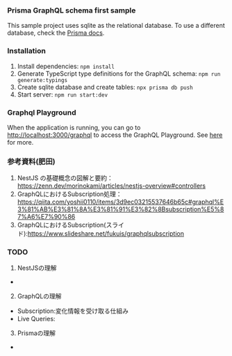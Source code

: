 ### Prisma GraphQL schema first sample

This sample project uses sqlite as the relational database. To use a different database, check the [Prisma docs](https://www.prisma.io/docs/getting-started).

### Installation

1. Install dependencies: `npm install`
2. Generate TypeScript type definitions for the GraphQL schema: `npm run generate:typings`
3. Create sqlite database and create tables: `npx prisma db push`
4. Start server: `npm run start:dev`

### Graphql Playground

When the application is running, you can go to [http://localhost:3000/graphql](http://localhost:3000/graphql) to access the GraphQL Playground.  See [here](https://docs.nestjs.com/graphql/quick-start#playground) for more.

### 参考資料(肥田)
1. NestJS の基礎概念の図解と要約：https://zenn.dev/morinokami/articles/nestjs-overview#controllers
2. GraphQLにおけるSubscription処理：https://qiita.com/yoshii0110/items/3d9ec03215537646b65c#graphql%E3%81%AB%E3%81%8A%E3%81%91%E3%82%8Bsubscription%E5%87%A6%E7%90%86
3. GraphQLにおけるSubscription(スライド):https://www.slideshare.net/fukuis/graphqlsubscription

### TODO
1. NestJSの理解
  - 
2. GraphQLの理解
  - Subscription:変化情報を受け取る仕組み
  - Live Queries:
3. Prismaの理解
  - 